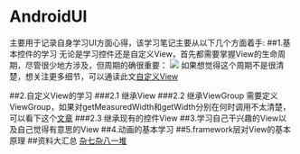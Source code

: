 # AndroidUI
主要用于记录自身学习UI方面心得，该学习笔记主要从以下几个方面着手:
##1.基本控件的学习
无论是学习控件还是自定义View，首先都需要掌握View的生命周期，尽管很少地方涉及，但周期的确很重要：
![](/Users/yingcheng/view_life_cycle.png)
如果想觉得这个周期不是很清楚，想关注更多细节，可以通读此文[自定义View](http://chen-wei.me/2017/02/16/%E6%95%B4%E4%B8%AA%E8%87%AA%E5%AE%9A%E4%B9%89View/)

##2.自定义View的学习
###2.1 继承View
###2.2 继承ViewGroup
需要定义ViewGroup，如果对getMeasuredWidth和getWidth分别在何时调用不太清楚，可以看下这个[文章](http://www.jianshu.com/p/a5b1e778744f)
###2.3 继承现有的控件View
##3.学习自己干兴趣的View以及自己觉得有意思的View
##4.动画的基本学习
##5.framework层对View的基本原理
##资料大汇总
[杂七杂八一堆](http://www.jianshu.com/p/a5b1e778744f
)